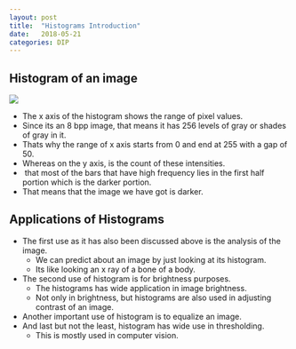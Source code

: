 ```yaml
---
layout: post
title:  "Histograms Introduction"
date:   2018-05-21
categories: DIP
---
```


## Histogram of an image

![](/image/histogram.png)

- The x axis of the histogram shows the range of pixel values. 
- Since its an 8 bpp image, that means it has 256 levels of gray or shades of gray in it. 
- Thats why the range of x axis starts from 0 and end at 255 with a gap of 50. 
- Whereas on the y axis, is the count of these intensities.
-  that most of the bars that have high frequency lies in the first half portion which is the darker portion. 
- That means that the image we have got is darker. 

## Applications of Histograms

- The first use as it has also been discussed above is the analysis of the image. 
  - We can predict about an image by just looking at its histogram. 
  - Its like looking an x ray of a bone of a body.
- The second use of histogram is for brightness purposes. 
  - The histograms has wide application in image brightness. 
  - Not only in brightness, but histograms are also used in adjusting contrast of an image.
- Another important use of histogram is to equalize an image.
- And last but not the least, histogram has wide use in thresholding. 
  - This is mostly used in computer vision.

 